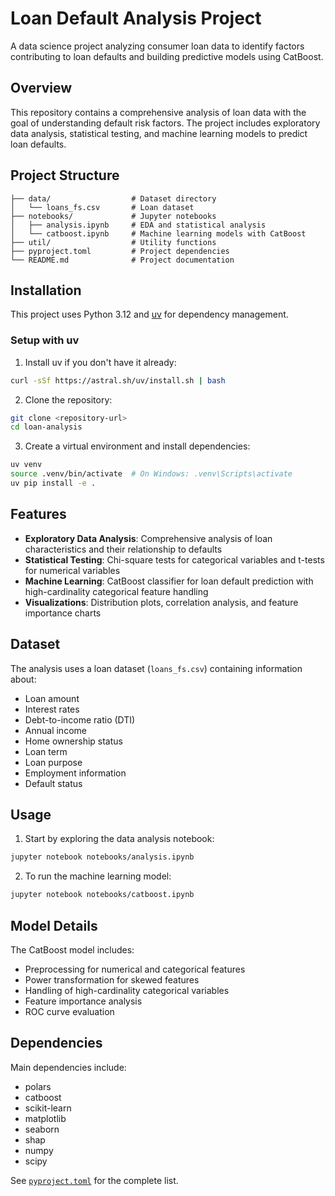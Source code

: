 # Loan Default Analysis Project

A data science project analyzing consumer loan data to identify factors contributing to loan defaults and building predictive models using CatBoost.

## Overview

This repository contains a comprehensive analysis of loan data with the goal of understanding default risk factors. The project includes exploratory data analysis, statistical testing, and machine learning models to predict loan defaults.

## Project Structure

```
├── data/                  # Dataset directory
│   └── loans_fs.csv       # Loan dataset
├── notebooks/             # Jupyter notebooks
│   ├── analysis.ipynb     # EDA and statistical analysis
│   └── catboost.ipynb     # Machine learning models with CatBoost
├── util/                  # Utility functions
├── pyproject.toml         # Project dependencies
└── README.md              # Project documentation
```

## Installation

This project uses Python 3.12 and [uv](https://github.com/astral-sh/uv) for dependency management.

### Setup with uv

1. Install uv if you don't have it already:
```bash
curl -sSf https://astral.sh/uv/install.sh | bash
```

2. Clone the repository:
```bash
git clone <repository-url>
cd loan-analysis
```

3. Create a virtual environment and install dependencies:
```bash
uv venv
source .venv/bin/activate  # On Windows: .venv\Scripts\activate
uv pip install -e .
```

## Features

- **Exploratory Data Analysis**: Comprehensive analysis of loan characteristics and their relationship to defaults
- **Statistical Testing**: Chi-square tests for categorical variables and t-tests for numerical variables
- **Machine Learning**: CatBoost classifier for loan default prediction with high-cardinality categorical feature handling
- **Visualizations**: Distribution plots, correlation analysis, and feature importance charts

## Dataset

The analysis uses a loan dataset (`loans_fs.csv`) containing information about:

- Loan amount
- Interest rates
- Debt-to-income ratio (DTI)
- Annual income
- Home ownership status
- Loan term
- Loan purpose
- Employment information
- Default status

## Usage

1. Start by exploring the data analysis notebook:
```bash
jupyter notebook notebooks/analysis.ipynb
```

2. To run the machine learning model:
```bash
jupyter notebook notebooks/catboost.ipynb
```

## Model Details

The CatBoost model includes:
- Preprocessing for numerical and categorical features
- Power transformation for skewed features
- Handling of high-cardinality categorical variables
- Feature importance analysis
- ROC curve evaluation

## Dependencies

Main dependencies include:
- polars
- catboost
- scikit-learn
- matplotlib
- seaborn
- shap
- numpy
- scipy

See [`pyproject.toml`](pyproject.toml) for the complete list.
